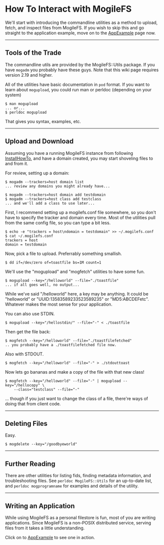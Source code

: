 

# How To Interact with MogileFS #

We'll start with introducing the commandline utilities as a method to
upload, fetch, and inspect files from MogileFS. If you wish to skip this and
go straight to the application example, move on to the [AppExample](AppExample.md) page now.


---

## Tools of the Trade ##

The commandline utils are provided by the MogileFS::Utils package. If you have
`mogadm` you probably have these guys. Note that this wiki page requires
version 2.19 and higher.

All of the utilities have basic documentation in `pod` format. If you want to
learn about `mogupload`, you could run man or perldoc (depending on your
system)

```
$ man mogupload
... or...
$ perldoc mogupload
```

That gives you syntax, examples, etc.


---

## Upload and Download ##

Assuming you have a running MogileFS instance from following [InstallHowTo](InstallHowTo.md),
and have a domain created, you may start shoveling files to and from it.

For review, setting up a domain:

```
$ mogadm --trackers=host domain list
... review any domains you might already have...
```

```
$ mogadm --trackers=host domain add testdomain
$ mogadm --trackers=host class add testclass
... and we'll add a class to use later...
```

First, I recommend setting up a mogilefs.conf file somewhere, so you don't
have to specify the tracker and domain every time. Most of the utilities pull
from the same config file, so you can type a bit less.

```
$ echo -e "trackers = host\ndomain = testdomain" >> ~/.mogilefs.conf
$ cat ~/.mogilefs.conf
trackers = host
domain = testdomain
```

Now, pick a file to upload. Preferrably something smallish.

```
$ dd if=/dev/zero of=toastfile bs=1M count=1
```

We'll use the "mogupload" and "mogfetch" utilities to have some fun.

```
$ mogupload --key="/helloworld" --file="./toastfile"
... if all goes well, no output...
```

While we've said "/helloworld" here, a key may be anything. It could be
"helloworld" or "UUID:13583589233523589235" or "MD5:ABCDEFetc". Whatever makes
the most sense for your application.

You can also use STDIN.

```
$ mogupload --key="/hellostdin/" --file="-" < ./toastfile
```

Then get the file back:

```
$ mogfetch --key="/helloworld" --file="./toastfilefetched"
.. you probably have a ./toastfilefetched file now.
```

Also with STDOUT.

```
$ mogfetch --key="/helloworld" --file="-" > ./stdouttoast
```

Now lets go bananas and make a copy of the file with that new class!

```
$ mogfetch --key="/helloworld" --file="-" | mogupload --key="/hellocopy" \
    --class="testclass" --file="-"
```

... though if you just want to change the class of a file, there're ways of
doing that from client code.


---

## Deleting Files ##

Easy.

```
$ mogdelete --key="/goodbyeworld"
```


---

## Further Reading ##

There are other utilities for listing fids, finding metadata information, and
troubleshooting files. See `perldoc MogileFS::Utils` for an up-to-date list,
and `perldoc mogprogramname` for examples and details of the utility.


---

## Writing an Application ##

While using MogileFS as a personal filestore is fun, most of you are writing
applications. Since MogileFS is a non-POSIX distributed service, serving files
from it takes a little understanding.

Click on to [AppExample](AppExample.md) to see one in action.
